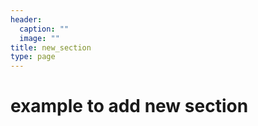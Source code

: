 ```yaml
---
header:
  caption: ""
  image: ""
title: new_section
type: page
---
```


# example to add new section